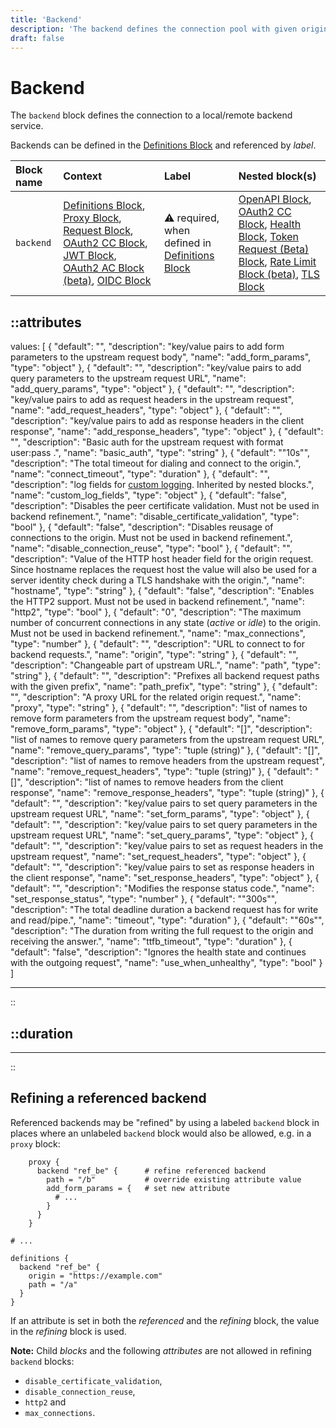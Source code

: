 ```yaml
---
title: 'Backend'
description: 'The backend defines the connection pool with given origin for outgoing connections.'
draft: false
---
```


# Backend

The `backend` block defines the connection to a local/remote backend service.

Backends can be defined in the [Definitions Block](/configuration/block/definitions) and referenced by _label_.

| Block name | Context                                                                                                                                                                                                                                   | Label                                                                     | Nested block(s)                                                                                                                       |
|:-----------|:------------------------------------------------------------------------------------------------------------------------------------------------------------------------------------------------------------------------------------------|:--------------------------------------------------------------------------|:--------------------------------------------------------------------------------------------------------------------------------------|
| `backend`  | [Definitions Block](/configuration/block/definitions), [Proxy Block](/configuration/block/proxy), [Request Block](/configuration/block/request), [OAuth2 CC Block](/configuration/block/oauth2req_auth), [JWT Block](/configuration/block/jwt), [OAuth2 AC Block (beta)](/configuration/block/oauth2), [OIDC Block](/configuration/block/oidc)                                               | &#9888; required, when defined in [Definitions Block](/configuration/block/definitions)        | [OpenAPI Block](/configuration/block/openapi), [OAuth2 CC Block](/configuration/block/oauth2req_auth), [Health Block](/configuration/block/health), [Token Request (Beta) Block](/configuration/block/token_request), [Rate Limit Block (beta)](/configuration/block/rate_limit), [TLS Block](/configuration/block/backend_tls) |

::attributes
---
values: [
  {
    "default": "",
    "description": "key/value pairs to add form parameters to the upstream request body",
    "name": "add_form_params",
    "type": "object"
  },
  {
    "default": "",
    "description": "key/value pairs to add query parameters to the upstream request URL",
    "name": "add_query_params",
    "type": "object"
  },
  {
    "default": "",
    "description": "key/value pairs to add as request headers in the upstream request",
    "name": "add_request_headers",
    "type": "object"
  },
  {
    "default": "",
    "description": "key/value pairs to add as response headers in the client response",
    "name": "add_response_headers",
    "type": "object"
  },
  {
    "default": "",
    "description": "Basic auth for the upstream request with format user:pass .",
    "name": "basic_auth",
    "type": "string"
  },
  {
    "default": "\"10s\"",
    "description": "The total timeout for dialing and connect to the origin.",
    "name": "connect_timeout",
    "type": "duration"
  },
  {
    "default": "",
    "description": "log fields for [custom logging](/observation/logging#custom-logging). Inherited by nested blocks.",
    "name": "custom_log_fields",
    "type": "object"
  },
  {
    "default": "false",
    "description": "Disables the peer certificate validation. Must not be used in backend refinement.",
    "name": "disable_certificate_validation",
    "type": "bool"
  },
  {
    "default": "false",
    "description": "Disables reusage of connections to the origin. Must not be used in backend refinement.",
    "name": "disable_connection_reuse",
    "type": "bool"
  },
  {
    "default": "",
    "description": "Value of the HTTP host header field for the origin request. Since hostname replaces the request host the value will also be used for a server identity check during a TLS handshake with the origin.",
    "name": "hostname",
    "type": "string"
  },
  {
    "default": "false",
    "description": "Enables the HTTP2 support. Must not be used in backend refinement.",
    "name": "http2",
    "type": "bool"
  },
  {
    "default": "0",
    "description": "The maximum number of concurrent connections in any state (_active_ or _idle_) to the origin. Must not be used in backend refinement.",
    "name": "max_connections",
    "type": "number"
  },
  {
    "default": "",
    "description": "URL to connect to for backend requests.",
    "name": "origin",
    "type": "string"
  },
  {
    "default": "",
    "description": "Changeable part of upstream URL.",
    "name": "path",
    "type": "string"
  },
  {
    "default": "",
    "description": "Prefixes all backend request paths with the given prefix",
    "name": "path_prefix",
    "type": "string"
  },
  {
    "default": "",
    "description": "A proxy URL for the related origin request.",
    "name": "proxy",
    "type": "string"
  },
  {
    "default": "",
    "description": "list of names to remove form parameters from the upstream request body",
    "name": "remove_form_params",
    "type": "object"
  },
  {
    "default": "[]",
    "description": "list of names to remove query parameters from the upstream request URL",
    "name": "remove_query_params",
    "type": "tuple (string)"
  },
  {
    "default": "[]",
    "description": "list of names to remove headers from the upstream request",
    "name": "remove_request_headers",
    "type": "tuple (string)"
  },
  {
    "default": "[]",
    "description": "list of names to remove headers from the client response",
    "name": "remove_response_headers",
    "type": "tuple (string)"
  },
  {
    "default": "",
    "description": "key/value pairs to set query parameters in the upstream request URL",
    "name": "set_form_params",
    "type": "object"
  },
  {
    "default": "",
    "description": "key/value pairs to set query parameters in the upstream request URL",
    "name": "set_query_params",
    "type": "object"
  },
  {
    "default": "",
    "description": "key/value pairs to set as request headers in the upstream request",
    "name": "set_request_headers",
    "type": "object"
  },
  {
    "default": "",
    "description": "key/value pairs to set as response headers in the client response",
    "name": "set_response_headers",
    "type": "object"
  },
  {
    "default": "",
    "description": "Modifies the response status code.",
    "name": "set_response_status",
    "type": "number"
  },
  {
    "default": "\"300s\"",
    "description": "The total deadline duration a backend request has for write and read/pipe.",
    "name": "timeout",
    "type": "duration"
  },
  {
    "default": "\"60s\"",
    "description": "The duration from writing the full request to the origin and receiving the answer.",
    "name": "ttfb_timeout",
    "type": "duration"
  },
  {
    "default": "false",
    "description": "Ignores the health state and continues with the outgoing request",
    "name": "use_when_unhealthy",
    "type": "bool"
  }
]

---
::

::duration
---
---
::

## Refining a referenced backend

Referenced backends may be "refined" by using a labeled `backend` block in places where an unlabeled `backend` block would also be allowed, e.g. in a `proxy` block:

```hcl
    proxy {
      backend "ref_be" {      # refine referenced backend
        path = "/b"           # override existing attribute value
        add_form_params = {   # set new attribute
          # ...
        }
      }
    }

# ...

definitions {
  backend "ref_be" {
    origin = "https://example.com"
    path = "/a"
  }
}
```

If an attribute is set in both the _referenced_ and the _refining_ block, the value in the _refining_ block is used.

**Note:** Child _blocks_ and the following _attributes_ are not allowed in refining `backend` blocks:
* `disable_certificate_validation`,
* `disable_connection_reuse`,
* `http2` and
* `max_connections`.
